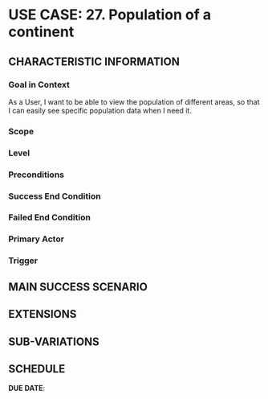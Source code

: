 # USE CASE: 27. Population of a continent

## CHARACTERISTIC INFORMATION

### Goal in Context
As a User, I want to be able to view the population of different areas, so that I can easily see specific population data when I need it.


### Scope



### Level



### Preconditions



### Success End Condition



### Failed End Condition



### Primary Actor



### Trigger



## MAIN SUCCESS SCENARIO



## EXTENSIONS



## SUB-VARIATIONS



## SCHEDULE

**DUE DATE**:

